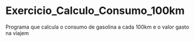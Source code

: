 # Exercicio_Calculo_Consumo_100km
Programa que calcula o consumo de gasolina a cada 100km e o valor gasto na viajem 
